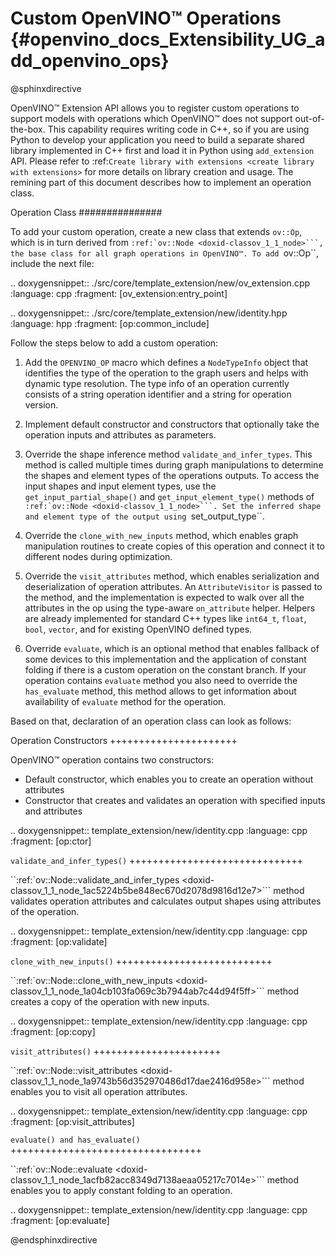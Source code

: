 ﻿# Custom OpenVINO™ Operations {#openvino_docs_Extensibility_UG_add_openvino_ops}

@sphinxdirective 

OpenVINO™ Extension API allows you to register custom operations to support models with operations which OpenVINO™ does not support out-of-the-box. This capability requires writing code in C++, so if you are using Python to develop your application you need to build a separate shared library implemented in C++ first and load it in Python using ``add_extension`` API. Please refer to :ref:`Create library with extensions <create library with extensions>` for more details on library creation and usage. The remining part of this document describes how to implement an operation class.

Operation Class
###############

To add your custom operation, create a new class that extends ``ov::Op``, which is in turn derived from ``:ref:`ov::Node <doxid-classov_1_1_node>```, the base class for all graph operations in OpenVINO™. To add ``ov::Op``, include the next file:

.. doxygensnippet:: ./src/core/template_extension/new/ov_extension.cpp 
   :language: cpp
   :fragment: [ov_extension:entry_point]

.. doxygensnippet:: ./src/core/template_extension/new/identity.hpp
   :language: hpp
   :fragment: [op:common_include]

Follow the steps below to add a custom operation:

1. Add the ``OPENVINO_OP`` macro which defines a ``NodeTypeInfo`` object that identifies the type of the operation to the graph users and helps with dynamic type resolution. The type info of an operation currently consists of a string operation identifier and a string for operation version.

2. Implement default constructor and constructors that optionally take the operation inputs and attributes as parameters. 

3. Override the shape inference method ``validate_and_infer_types``. This method is called multiple times during graph manipulations to determine the shapes and element types of the operations outputs. To access the input shapes and input element types, use the ``get_input_partial_shape()`` and ``get_input_element_type()`` methods of ``:ref:`ov::Node <doxid-classov_1_1_node>```. Set the inferred shape and element type of the output using ``set_output_type``.

4. Override the ``clone_with_new_inputs`` method, which enables graph manipulation routines to create copies of this operation and connect it to different nodes during optimization.

5. Override the ``visit_attributes`` method, which enables serialization and deserialization of operation attributes. An ``AttributeVisitor`` is passed to the method, and the implementation is expected to walk over all the attributes in the op using the type-aware ``on_attribute`` helper. Helpers are already implemented for standard C++ types like ``int64_t``, ``float``, ``bool``, ``vector``, and for existing OpenVINO defined types.

6. Override ``evaluate``, which is an optional method that enables fallback of some devices to this implementation and the application of constant folding if there is a custom operation on the constant branch. If your operation contains ``evaluate`` method you also need to override the ``has_evaluate`` method, this method allows to get information about availability of ``evaluate`` method for the operation.

Based on that, declaration of an operation class can look as follows:


Operation Constructors
++++++++++++++++++++++

OpenVINO™ operation contains two constructors: 
* Default constructor, which enables you to create an operation without attributes 
* Constructor that creates and validates an operation with specified inputs and attributes

.. doxygensnippet:: template_extension/new/identity.cpp
   :language: cpp
   :fragment: [op:ctor]

``validate_and_infer_types()``
++++++++++++++++++++++++++++++

``:ref:`ov::Node::validate_and_infer_types <doxid-classov_1_1_node_1ac5224b5be848ec670d2078d9816d12e7>``` method validates operation attributes and calculates output shapes using attributes of the operation.

.. doxygensnippet:: template_extension/new/identity.cpp
   :language: cpp
   :fragment: [op:validate]

``clone_with_new_inputs()``
+++++++++++++++++++++++++++

``:ref:`ov::Node::clone_with_new_inputs <doxid-classov_1_1_node_1a04cb103fa069c3b7944ab7c44d94f5ff>``` method creates a copy of the operation with new inputs.

.. doxygensnippet:: template_extension/new/identity.cpp
   :language: cpp
   :fragment: [op:copy]

``visit_attributes()``
++++++++++++++++++++++

``:ref:`ov::Node::visit_attributes <doxid-classov_1_1_node_1a9743b56d352970486d17dae2416d958e>``` method enables you to visit all operation attributes.

.. doxygensnippet:: template_extension/new/identity.cpp
   :language: cpp
   :fragment: [op:visit_attributes]

``evaluate() and has_evaluate()``
+++++++++++++++++++++++++++++++++

``:ref:`ov::Node::evaluate <doxid-classov_1_1_node_1acfb82acc8349d7138aeaa05217c7014e>``` method enables you to apply constant folding to an operation.

.. doxygensnippet:: template_extension/new/identity.cpp
   :language: cpp
   :fragment: [op:evaluate]

@endsphinxdirective
